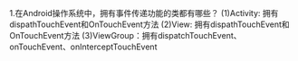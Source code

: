 1.在Android操作系统中，拥有事件传递功能的类都有哪些？
  (1)Activity: 拥有dispathTouchEvent和OnTouchEvent方法
  (2)View: 拥有dispathTouchEvent和OnTouchEvent方法
  (3)ViewGroup：拥有dispatchTouchEvent、onTouchEvent、onInterceptTouchEvent